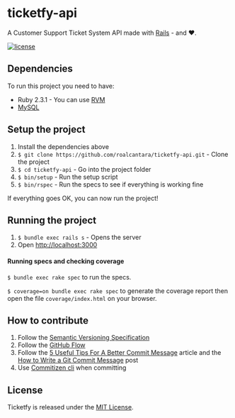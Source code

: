 # ticketfy-api

A Customer Support Ticket System API made with [Rails](http://rubyonrails.org/) - and ♥.

[![license](https://img.shields.io/github/license/mashape/apistatus.svg)]()

## Dependencies

To run this project you need to have:

* Ruby 2.3.1 - You can use [RVM](http://rvm.io)
* [MySQL](https://www.mysql.com/)

## Setup the project

1. Install the dependencies above
2. `$ git clone https://github.com/roalcantara/ticketfy-api.git` - Clone the project
3. `$ cd ticketfy-api` - Go into the project folder
4. `$ bin/setup` - Run the setup script
5. `$ bin/rspec` - Run the specs to see if everything is working fine

If everything goes OK, you can now run the project!

## Running the project

1. `$ bundle exec rails s` - Opens the server
2. Open [http://localhost:3000](http://localhost:3000)

#### Running specs and checking coverage

`$ bundle exec rake spec` to run the specs.

`$ coverage=on bundle exec rake spec` to generate the coverage report then open the file `coverage/index.html` on your browser.

## How to contribute

1. Follow the [Semantic Versioning Specification](http://semver.org/)
2. Follow the [GitHub Flow](https://guides.github.com/introduction/flow/)
3. Follow the [5 Useful Tips For A Better Commit Message](https://robots.thoughtbot.com/5-useful-tips-for-a-better-commit-message) article and the [How to Write a Git Commit Message](http://chris.beams.io/posts/git-commit/) post
4. Use [Commitizen cli](http://commitizen.github.io/cz-cli/) when committing

## License

Ticketfy is released under the [MIT License](http://www.opensource.org/licenses/MIT).
